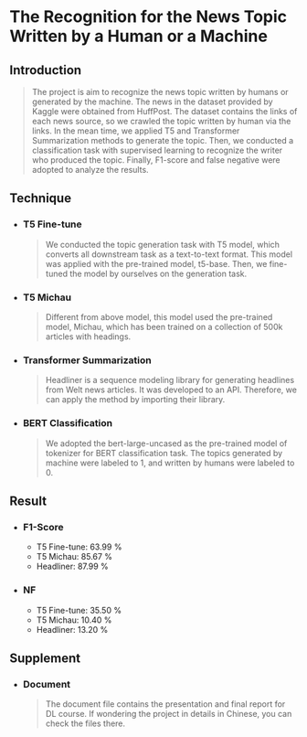 # The Recognition for the News Topic Written by a Human or a Machine

Introduction
----
  >The project is aim to recognize the news topic written by humans or generated by the machine. The news in the dataset provided by Kaggle were obtained from HuffPost. The dataset contains the links of each news source, so we crawled the topic written by human via the links. In the mean time, we applied T5 and Transformer Summarization methods to generate the topic. Then, we conducted a classification task with supervised learning to recognize the writer who produced the topic. Finally, F1-score and false negative were adopted to analyze the results.

Technique
----
* ### T5 Fine-tune
  >We conducted the topic generation task with T5 model, which converts all downstream task as a text-to-text format. This model was applied with the pre-trained model, t5-base. Then, we fine-tuned the model by ourselves on the generation task.
 
* ### T5 Michau
  >Different from above model, this model used the pre-trained model, Michau, which has been trained on a collection of 500k articles with headings.
  
* ### Transformer Summarization
  >Headliner is a sequence modeling library for generating headlines from Welt news articles. It was developed to an API. Therefore, we can apply the method by importing their library.
 
* ### BERT Classification
  >We adopted the bert-large-uncased as the pre-trained model of tokenizer for BERT classification task. The topics generated by machine were labeled to 1, and written by humans were labeled to 0.

Result
----
* ### F1-Score
  * T5 Fine-tune: 63.99 %
  * T5 Michau: 85.67 %
  * Headliner: 87.99 %
* ### NF
  * T5 Fine-tune: 35.50 %
  * T5 Michau: 10.40 %
  * Headliner: 13.20 %
    
Supplement
----
* ### Document
  >The document file contains the presentation and final report for DL course. If wondering the project in details in Chinese, you can check the files there.
  
